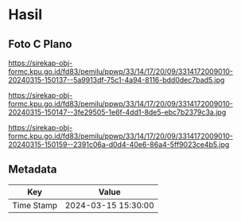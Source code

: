 # Hasil

## Foto C Plano

https://sirekap-obj-formc.kpu.go.id/fd83/pemilu/ppwp/33/14/17/20/09/3314172009010-20240315-150137--5a9913df-75c1-4a94-8116-bdd0dec7bad5.jpg

https://sirekap-obj-formc.kpu.go.id/fd83/pemilu/ppwp/33/14/17/20/09/3314172009010-20240315-150147--3fe29505-1e6f-4dd1-8de5-ebc7b2379c3a.jpg

https://sirekap-obj-formc.kpu.go.id/fd83/pemilu/ppwp/33/14/17/20/09/3314172009010-20240315-150159--2391c06a-d0d4-40e6-86a4-5ff9023ce4b5.jpg


## Metadata

| Key        | Value               |
| ---------- | ------------------- |
| Time Stamp | 2024-03-15 15:30:00 |



